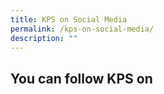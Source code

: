 ```yaml
---
title: KPS on Social Media
permalink: /kps-on-social-media/
description: ""
---
```

## You can follow KPS on
<br>
